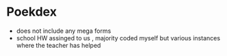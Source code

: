 # Poekdex
- does not include any mega forms
- school HW assinged to us , majority coded myself but various instances where the teacher has helped 
